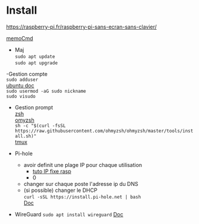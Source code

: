 # Install

https://raspberry-pi.fr/raspberry-pi-sans-ecran-sans-clavier/

[memoCmd](https://fr.wikipedia.org/wiki/Commandes_Unix)
- Maj  
  ``sudo apt update``  
  ``sudo apt upgrade``  

-Gestion compte  
  ``sudo adduser``  
  [ubuntu doc](https://doc.ubuntu-fr.org/adduser)  
  ``sudo usermod -aG sudo nickname``  
  ``sudo visudo``

- Gestion prompt  
  [zsh]()  
  [omyzsh](https://github.com/ohmyzsh/ohmyzsh/wiki/Cheatsheet)  
  ``sh -c "$(curl -fsSL https://raw.githubusercontent.com/ohmyzsh/ohmyzsh/master/tools/install.sh)"``  
  [tmux](https://github.com/tmux/tmux/wiki)

- Pi-hole  
  - avoir definit une plage IP pour chaque utilisation
    - [tuto IP fixe rasp](https://raspberry-pi.fr/ip-locale-fixe/)
    - 0 
  - changer sur chaque poste l'adresse ip du DNS
  - (si possible) changer le DHCP  
  ``curl -sSL https://install.pi-hole.net | bash``  
  [Doc](https://docs.pi-hole.net/)
  
- WireGuard
  ``sudo apt install wireguard``
  [Doc](https://www.wireguard.com/)
